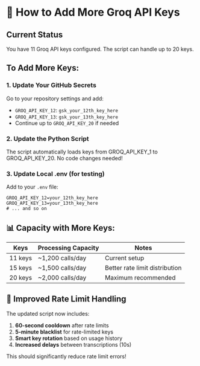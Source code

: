 # 🔑 How to Add More Groq API Keys

## Current Status
You have 11 Groq API keys configured. The script can handle up to 20 keys.

## To Add More Keys:

### 1. Update Your GitHub Secrets
Go to your repository settings and add:
- `GROQ_API_KEY_12`: `gsk_your_12th_key_here`
- `GROQ_API_KEY_13`: `gsk_your_13th_key_here`
- Continue up to `GROQ_API_KEY_20` if needed

### 2. Update the Python Script
The script automatically loads keys from GROQ_API_KEY_1 to GROQ_API_KEY_20.
No code changes needed!

### 3. Update Local .env (for testing)
Add to your `.env` file:
```
GROQ_API_KEY_12=your_12th_key_here
GROQ_API_KEY_13=your_13th_key_here
# ... and so on
```

## 📊 Capacity with More Keys:

| Keys | Processing Capacity | Notes |
|------|-------------------|-------|
| 11 keys | ~1,200 calls/day | Current setup |
| 15 keys | ~1,500 calls/day | Better rate limit distribution |
| 20 keys | ~2,000 calls/day | Maximum recommended |

## 🎯 Improved Rate Limit Handling

The updated script now includes:
1. **60-second cooldown** after rate limits
2. **5-minute blacklist** for rate-limited keys
3. **Smart key rotation** based on usage history
4. **Increased delays** between transcriptions (10s)

This should significantly reduce rate limit errors!
